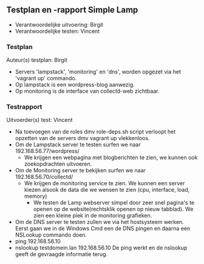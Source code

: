 ## Testplan en -rapport Simple Lamp

* Verantwoordelijke uitvoering: Birgit
* Verantwoordelijke testen: Vincent

### Testplan

Auteur(s) testplan: Birgit

- Servers 'lampstack', 'monitoring' en 'dns', worden opgezet via het 'vagrant up' commando.
- Op lampstack is een wordpress-blog aanwezig.
- Op monitoring is de interface van collectd-web zichtbaar.

### Testrapport

Uitvoerder(s) test: Vincent

- Na toevoegen van de roles dmv role-deps.sh script verloopt het opzetten van de servers dmv vagrant up vlekkenloos.
- Om de Lampstack server te testen surfen we naar 192.168.56.77/wordpress/
  - We krijgen een webpagina met blogberichten te zien, we kunnen ook zoekopdrachten uitvoeren.
- Om de Monitoring server te bekijken surfen we naar 192.168.56.70/collectd/
  - We krijgen de monitoring service te zien. We kunnen een server kiezen alsook de data die we wensen te zien (cpu, interface, load, memory)
    - We testen de Lamp webserver simpel door zeer snel pagina's te openen op de website(rechtsklik openen op nieuw tabblad). We zien een kleine piek in de monitoring grafieken.
-  Om de DNS server te testen zullen we via het hostsysteem werken. Eerst gaan we in de Windows Cmd een de DNS pingen en daarna een NSLookup commando doen.
  - ping 192.168.56.10
  - nslookup testdomein.lan 192.168.56.10
De ping werkt en de nslookup geeft de gevraagde informatie terug.
